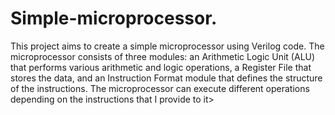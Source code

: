 # Simple-microprocessor.
This project aims to create a simple microprocessor using Verilog code. The 
microprocessor consists of three modules: an Arithmetic Logic Unit (ALU) that performs various 
arithmetic and logic operations, a Register File that stores the data, and an Instruction Format 
module that defines the structure of the instructions. The microprocessor can execute different 
operations depending on the instructions that I provide to it>
